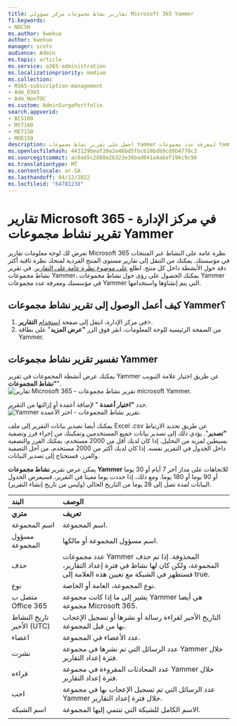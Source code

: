 ```yaml
---
title: تقارير نشاط مجموعات مركز مسؤولي Microsoft 365 Yammer
f1.keywords:
- NOCSH
ms.author: kwekua
author: kwekua
manager: scotv
audience: Admin
ms.topic: article
ms.service: o365-administration
ms.localizationpriority: medium
ms.collection:
- M365-subscription-management
- Adm_O365
- Adm_NonTOC
ms.custom: AdminSurgePortfolio
search.appverid:
- BCS160
- MST160
- MET150
- MOE150
description: احصل على تقرير نشاط مجموعات Yammer لمعرفة عدد مجموعات Yammer التي يتم إنشاؤها واستخدامها في مؤسستك ونشاطها.
ms.openlocfilehash: 443129beaf39a2e46bd5fbcb18bdb9cd9b4770c3
ms.sourcegitcommit: ac0ae5c2888e2b323e36bad041a4abef196c9c96
ms.translationtype: MT
ms.contentlocale: ar-SA
ms.lasthandoff: 04/12/2022
ms.locfileid: "64781238"
---
```

# <a name="microsoft-365-reports-in-the-admin-center---yammer-groups-activity-report"></a>تقارير Microsoft 365 في مركز الإدارة - تقرير نشاط مجموعات Yammer

تعرض لك لوحة معلومات تقارير Microsoft 365 نظرة عامة على النشاط عبر المنتجات في مؤسستك. يمكنك من التنقل إلى تقارير مستوى المنتج الفردية لمنحك نظرة ثاقبة أكثر دقة حول الأنشطة داخل كل منتج. اطلع [على موضوع نظرة عامة على التقارير](activity-reports.md). في تقرير نشاط مجموعات Yammer، يمكنك الحصول على رؤى حول نشاط مجموعات Yammer في مؤسستك ومعرفة عدد مجموعات Yammer التي يتم إنشاؤها واستخدامها.
 
## <a name="how-do-i-get-to-the-yammer-groups-activity-report"></a>كيف أعمل الوصول إلى تقرير نشاط مجموعات Yammer؟

1. في مركز الإدارة، انتقل إلى صفحة <a href="https://go.microsoft.com/fwlink/p/?linkid=2074756" target="_blank">استخدام</a> **التقارير**\>. 
2. من الصفحة الرئيسية للوحة المعلومات، انقر فوق الزر **"عرض المزيد**" على بطاقة Yammer.
  
## <a name="interpret-the-yammer-groups-activity-report"></a>تفسير تقرير نشاط مجموعات Yammer

يمكنك عرض أنشطة المجموعات في تقرير Yammer عن طريق اختيار علامة التبويب **"نشاط المجموعات**".<br/>![تقارير Microsoft 365 - تقرير نشاط مجموعات microsoft Yammer.](../../media/3afdafe5-9269-402e-8264-c7695ceb227d.png)

حدد **"اختيار أعمدة** " لإضافة أعمدة أو إزالتها من التقرير.  <br/> ![Yammer تقرير نشاط المجموعات - اختر الأعمدة.](../../media/54744932-34fe-48c3-9779-1d10c3f05be1.png)

يمكنك أيضا تصدير بيانات التقرير إلى ملف Excel .csv عن طريق تحديد الارتباط **"تصدير**". يؤدي ذلك إلى تصدير بيانات جميع المستخدمين وتمكينك من إجراء فرز وتصفية بسيطين لمزيد من التحليل. إذا كان لديك أقل من 2000 مستخدم، يمكنك الفرز والتصفية داخل الجدول في التقرير نفسه. إذا كان لديك أكثر من 2000 مستخدم، من أجل التصفية والفرز، فستحتاج إلى تصدير البيانات. 

يمكن عرض تقرير **نشاط مجموعات Yammer** للاتجاهات على مدار آخر 7 أيام أو 30 يوما أو 90 يوما أو 180 يوما. ومع ذلك، إذا حددت يوما معينا في التقرير، فسيعرض الجدول البيانات لمدة تصل إلى 28 يوما من التاريخ الحالي (وليس من تاريخ إنشاء التقرير).
  
|البند|الوصف|
|:-----|:-----|
|**متري**|**تعريف**|
|اسم المجموعة  <br/> |اسم المجموعة. <br/> |
|مسؤول المجموعة  <br/> |اسم مسؤول المجموعة أو مالكها.  <br/> |
|حذف  <br/> |عدد مجموعات Yammer المحذوفة. إذا تم حذف المجموعة، ولكن كان لها نشاط في فترة إعداد التقارير، فستظهر في الشبكة مع تعيين هذه العلامة إلى true.  <br/> |
|نوع  <br/> |نوع المجموعة، العامة أو الخاصة. <br/> |
|متصل ب Office 365  <br/> |يشير إلى ما إذا كانت مجموعة Yammer هي أيضا مجموعة Microsoft 365. <br/> |
|تاريخ النشاط الأخير (UTC)  <br/> | التاريخ الأخير لقراءة رسالة أو نشرها أو تسجيل الإعجاب بها من قبل المجموعة.  <br/> |
|اعضاء  <br/> | عدد الأعضاء في المجموعة.  <br/> |
|نشرت  <br/> |عدد الرسائل التي تم نشرها في مجموعة Yammer خلال فترة إعداد التقارير. <br/>|
|قراءه  <br/> |عدد المحادثات المقروءة في مجموعة Yammer خلال فترة إعداد التقارير.  <br/> |
|احب  <br/> |عدد الرسائل التي تم تسجيل الإعجاب بها في مجموعة Yammer خلال فترة إعداد التقارير. <br/>|
|اسم الشبكة  <br/> |الاسم الكامل للشبكة التي تنتمي إليها المجموعة. |
|||